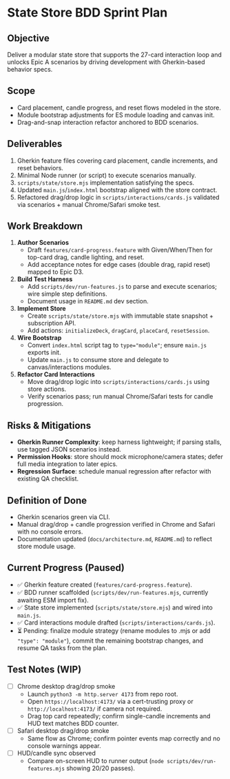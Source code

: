 # State Store BDD Sprint Plan

## Objective
Deliver a modular state store that supports the 27-card interaction loop and unlocks Epic A scenarios by driving development with Gherkin-based behavior specs.

## Scope
- Card placement, candle progress, and reset flows modeled in the store.
- Module bootstrap adjustments for ES module loading and canvas init.
- Drag-and-snap interaction refactor anchored to BDD scenarios.

## Deliverables
1. Gherkin feature files covering card placement, candle increments, and reset behaviors.
2. Minimal Node runner (or script) to execute scenarios manually.
3. `scripts/state/store.mjs` implementation satisfying the specs.
4. Updated `main.js`/`index.html` bootstrap aligned with the store contract.
5. Refactored drag/drop logic in `scripts/interactions/cards.js` validated via scenarios + manual Chrome/Safari smoke test.

## Work Breakdown
1. **Author Scenarios**
   - Draft `features/card-progress.feature` with Given/When/Then for top-card drag, candle lighting, and reset.
   - Add acceptance notes for edge cases (double drag, rapid reset) mapped to Epic D3.
2. **Build Test Harness**
   - Add `scripts/dev/run-features.js` to parse and execute scenarios; wire simple step definitions.
   - Document usage in `README.md` dev section.
3. **Implement Store**
   - Create `scripts/state/store.mjs` with immutable state snapshot + subscription API.
   - Add actions: `initializeDeck`, `dragCard`, `placeCard`, `resetSession`.
4. **Wire Bootstrap**
   - Convert `index.html` script tag to `type="module"`; ensure `main.js` exports init.
   - Update `main.js` to consume store and delegate to canvas/interactions modules.
5. **Refactor Card Interactions**
   - Move drag/drop logic into `scripts/interactions/cards.js` using store actions.
   - Verify scenarios pass; run manual Chrome/Safari tests for candle progression.

## Risks & Mitigations
- **Gherkin Runner Complexity**: keep harness lightweight; if parsing stalls, use tagged JSON scenarios instead.
- **Permission Hooks**: store should mock microphone/camera states; defer full media integration to later epics.
- **Regression Surface**: schedule manual regression after refactor with existing QA checklist.

## Definition of Done
- Gherkin scenarios green via CLI.
- Manual drag/drop + candle progression verified in Chrome and Safari with no console errors.
- Documentation updated (`docs/architecture.md`, `README.md`) to reflect store module usage.

## Current Progress (Paused)
- ✅ Gherkin feature created (`features/card-progress.feature`).
- ✅ BDD runner scaffolded (`scripts/dev/run-features.mjs`, currently awaiting ESM import fix).
- ✅ State store implemented (`scripts/state/store.mjs`) and wired into `main.js`.
- ✅ Card interactions module drafted (`scripts/interactions/cards.js`).
- ⏳ Pending: finalize module strategy (rename modules to .mjs or add `"type": "module"`), commit the remaining bootstrap changes, and resume QA tasks from the plan.


## Test Notes (WIP)
- [ ] Chrome desktop drag/drop smoke
  - Launch `python3 -m http.server 4173` from repo root.
  - Open `https://localhost:4173/` via a cert-trusting proxy or `http://localhost:4173/` if camera not required.
  - Drag top card repeatedly; confirm single-candle increments and HUD text matches BDD counter.
- [ ] Safari desktop drag/drop smoke
  - Same flow as Chrome; confirm pointer events map correctly and no console warnings appear.
- [ ] HUD/candle sync observed
  - Compare on-screen HUD to runner output (`node scripts/dev/run-features.mjs` showing 20/20 passes).
